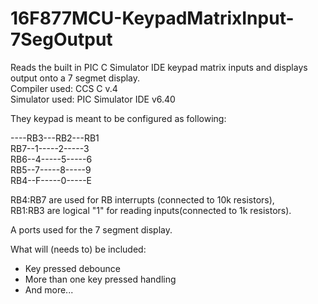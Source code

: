 # 16F877MCU-KeypadMatrixInput-7SegOutput
Reads the built in PIC C Simulator IDE keypad matrix inputs and displays output onto a 7 segmet display.<br />
Compiler used: CCS C v.4<br />
Simulator used: PIC Simulator IDE v6.40<br />

They keypad is meant to be configured as following:

----RB3---RB2---RB1<br />
RB7--1-----2-----3<br />
RB6--4-----5-----6<br />
RB5--7-----8-----9<br />
RB4--F-----0-----E<br />

RB4:RB7 are used for RB interrupts (connected to 10k resistors),<br />
RB1:RB3 are logical "1" for reading inputs(connected to 1k resistors).<br />

A ports used for the 7 segment display.

What will (needs to) be included:

- Key pressed debounce
- More than one key pressed handling
- And more...
